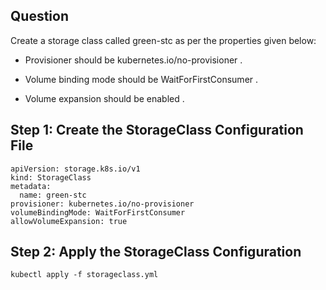 ## Question

Create a storage class called green-stc  as per the properties given below:

 - Provisioner should be kubernetes.io/no-provisioner .

 - Volume binding mode should be WaitForFirstConsumer .

 - Volume expansion should be enabled .

## Step 1: Create the StorageClass Configuration File

```
apiVersion: storage.k8s.io/v1
kind: StorageClass
metadata:
  name: green-stc
provisioner: kubernetes.io/no-provisioner
volumeBindingMode: WaitForFirstConsumer
allowVolumeExpansion: true
```
##  Step 2: Apply the StorageClass Configuration

```
kubectl apply -f storageclass.yml
```
